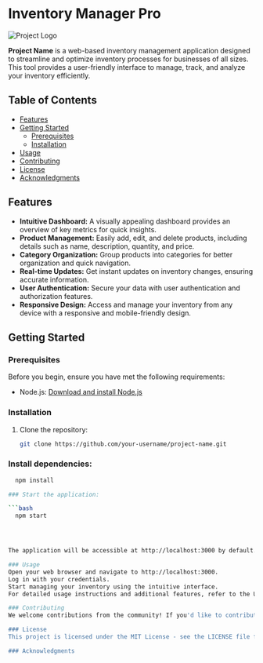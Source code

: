 # Inventory Manager Pro

![Project Logo](path/to/logo.png)

**Project Name** is a web-based inventory management application designed to streamline and optimize inventory processes for businesses of all sizes. This tool provides a user-friendly interface to manage, track, and analyze your inventory efficiently.

## Table of Contents

- [Features](#features)
- [Getting Started](#getting-started)
  - [Prerequisites](#prerequisites)
  - [Installation](#installation)
- [Usage](#usage)
- [Contributing](#contributing)
- [License](#license)
- [Acknowledgments](#acknowledgments)

## Features

- **Intuitive Dashboard:** A visually appealing dashboard provides an overview of key metrics for quick insights.
- **Product Management:** Easily add, edit, and delete products, including details such as name, description, quantity, and price.
- **Category Organization:** Group products into categories for better organization and quick navigation.
- **Real-time Updates:** Get instant updates on inventory changes, ensuring accurate information.
- **User Authentication:** Secure your data with user authentication and authorization features.
- **Responsive Design:** Access and manage your inventory from any device with a responsive and mobile-friendly design.

## Getting Started

### Prerequisites

Before you begin, ensure you have met the following requirements:

- Node.js: [Download and install Node.js](https://nodejs.org/)

### Installation

1. Clone the repository:

   ```bash
   git clone https://github.com/your-username/project-name.git

### Install dependencies:

```bash
  npm install

### Start the application:

```bash
  npm start




The application will be accessible at http://localhost:3000 by default.

### Usage
Open your web browser and navigate to http://localhost:3000.
Log in with your credentials.
Start managing your inventory using the intuitive interface.
For detailed usage instructions and additional features, refer to the User Guide.

### Contributing
We welcome contributions from the community! If you'd like to contribute to Inventory Manager Pro, please follow our Contribution Guidelines.

### License
This project is licensed under the MIT License - see the LICENSE file for details.

### Acknowledgments

